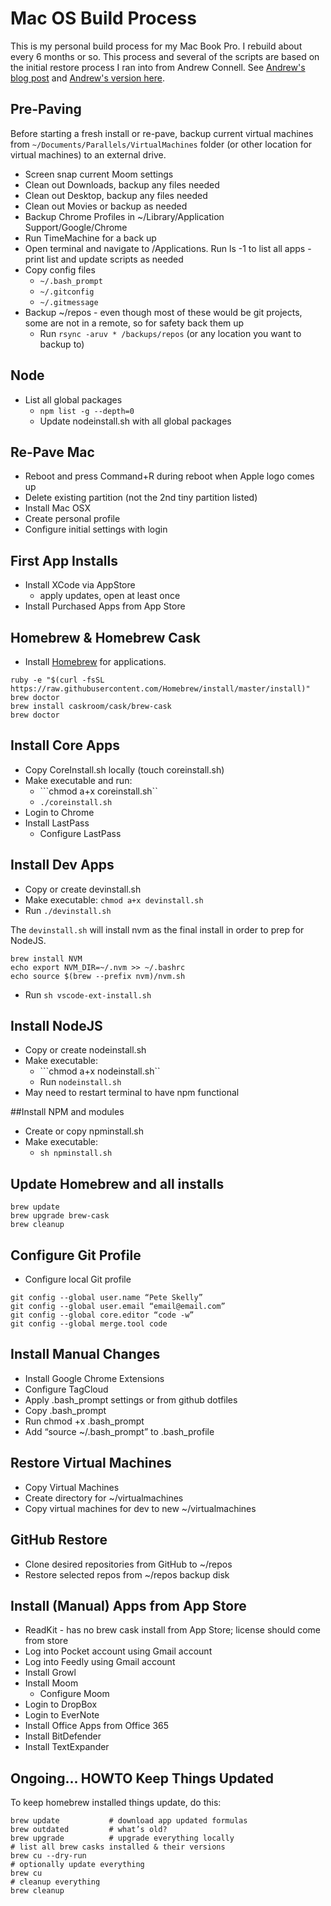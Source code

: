 # Mac OS Build Process 

This is my personal build process for my Mac Book Pro.  I rebuild about every 6 months or so.  This process and several of the scripts are based on the initial restore process I ran into from Andrew Connell.  See [Andrew's blog post](http://www.andrewconnell.com/blog/rapid-complete-install-reinstall-os-x-like-a-champ-in-three-ish-hours) and [Andrew's version here](https://github.com/andrewconnell/osx-install).  


## Pre-Paving
Before starting a fresh install or re-pave, backup current virtual machines from ```~/Documents/Parallels/VirtualMachines``` folder (or other location for virtual machines) to an external drive.

- Screen snap current Moom settings
- Clean out Downloads, backup any files needed
- Clean out Desktop, backup any files needed
- Clean out Movies or backup as needed
- Backup Chrome Profiles in ~/Library/Application Support/Google/Chrome
- Run TimeMachine for a back up 
- Open terminal and navigate to /Applications. Run ls -1 to list all apps - print list and update scripts as needed  
- Copy config files
    - ```~/.bash_prompt```
    - ```~/.gitconfig```
    - ```~/.gitmessage```
- Backup ~/repos - even though most of these would be git projects, some are not in a remote, so for safety back them up
    - Run ```rsync -aruv * /backups/repos``` (or any location you want to backup to)

## Node 
- List all global packages 
    - ```npm list -g --depth=0```
    - Update nodeinstall.sh with all global packages

## Re-Pave Mac 
- Reboot and press Command+R during reboot when Apple logo comes up
- Delete existing partition (not the 2nd tiny partition listed)
- Install Mac OSX
- Create personal profile 
- Configure initial settings with login

## First App Installs
- Install XCode via AppStore
     - apply updates, open at least once
- Install Purchased Apps from App Store


## Homebrew & Homebrew Cask
- Install [Homebrew](https://brew.sh/) for applications.
```
ruby -e "$(curl -fsSL https://raw.githubusercontent.com/Homebrew/install/master/install)"
brew doctor
brew install caskroom/cask/brew-cask
brew doctor
```

## Install Core Apps 
- Copy CoreInstall.sh locally (touch coreinstall.sh)
- Make executable and run:
    - ```chmod a+x coreinstall.sh``
    - ```./coreinstall.sh```
- Login to Chrome
- Install LastPass 
    - Configure LastPass

## Install Dev Apps
- Copy or create devinstall.sh
- Make executable:  ```chmod a+x devinstall.sh```
- Run ```./devinstall.sh``` 

The ```devinstall.sh``` will install nvm as the final install in order to prep for NodeJS. 

```
brew install NVM
echo export NVM_DIR=~/.nvm >> ~/.bashrc
echo source $(brew --prefix nvm)/nvm.sh
```

- Run ```sh vscode-ext-install.sh```

## Install NodeJS 
- Copy or create nodeinstall.sh
- Make executable:  
    - ```chmod a+x nodeinstall.sh``
    - Run ```nodeinstall.sh```
- May need to restart terminal to have npm functional

##Install NPM and modules
- Create or copy npminstall.sh
- Make executable:  
    - ```sh npminstall.sh```


## Update Homebrew and all installs
```
brew update
brew upgrade brew-cask
brew cleanup
```

## Configure Git Profile 
- Configure local Git profile
```
git config --global user.name “Pete Skelly”
git config --global user.email “email@email.com”
git config --global core.editor “code -w”
git config --global merge.tool code

```

## Install Manual Changes
- Install Google Chrome Extensions
- Configure TagCloud
- Apply .bash_prompt settings or from github dotfiles
- Copy .bash_prompt
- Run chmod +x .bash_prompt
- Add “source ~/.bash_prompt” to .bash_profile

## Restore Virtual Machines
- Copy Virtual Machines
- Create directory for ~/virtualmachines 
- Copy virtual machines for dev to new ~/virtualmachines  

## GitHub Restore
- Clone desired repositories from GitHub to ~/repos
- Restore selected repos from ~/repos backup disk

## Install (Manual) Apps from App Store
- ReadKit - has no brew cask install from App Store; license should come from store
- Log into Pocket account using Gmail account
- Log into Feedly using Gmail account 
- Install Growl
- Install Moom
    - Configure Moom
- Login to DropBox
- Login to EverNote
- Install Office Apps from Office 365
- Install BitDefender
- Install TextExpander

## Ongoing... HOWTO Keep Things Updated

To keep homebrew installed things update, do this:

  ```shell
  brew update           # download app updated formulas
  brew outdated         # what’s old?
  brew upgrade          # upgrade everything locally
  # list all brew casks installed & their versions
  brew cu --dry-run
  # optionally update everything
  brew cu
  # cleanup everything
  brew cleanup
  ```



